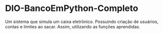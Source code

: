 # DIO-BancoEmPython-Completo
 Um sistema que simula um caixa eletrônico. Possuindo criação de usuários, contas e limites ao sacar. Assim, utilizando as funções aprendidas.
